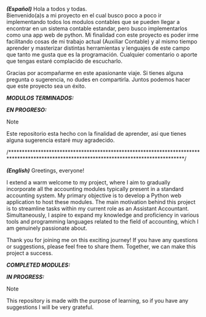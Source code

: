 _**(Español)**_
Hola a todos y todas.  
Bienvenido(a)s a mi proyecto en el cual busco poco a poco ir implementando todos los modulos contables que se 
pueden llegar a encontrar en un sistema contable estandar, pero busco implementarlos como una app web de python.
Mi finalidad con este proyecto es poder irme facilitando cosas de mi trabajo actual (Auxiliar Contable) y al mismo 
tiempo aprender y masterizar distintas herramientas y lenguajes de este campo que tanto me gusta que es la programación.
Cualquier comentario o aporte que tengas estaré complacido de escucharlo. 

Gracias por acompañarme en este apasionante viaje. Si tienes alguna pregunta o sugerencia, no dudes en compartirla. Juntos podemos hacer que este proyecto sea un éxito.

_**MODULOS TERMINADOS:**_


_**EN PROGRESO:**_

>[!NOTE]
>Este repositorio esta hecho con la finalidad de aprender, asi que tienes alguna sugerencia estaré muy agradecido.

/*****************************************************************************************************************************************/


_**(English)**_
Greetings, everyone!

I extend a warm welcome to my project, where I aim to gradually incorporate all the accounting modules typically present in 
a standard accounting system. My primary objective is to develop a Python web application to host these modules.
The main motivation behind this project is to streamline tasks within my current role as an Assistant Accountant. 
Simultaneously, I aspire to expand my knowledge and proficiency in various tools and programming languages related 
to the field of accounting, which I am genuinely passionate about.

Thank you for joining me on this exciting journey! If you have any questions or suggestions, please feel free to share them. Together, we can make this project a success.

_**COMPLETED MODULES:**_


_**IN PROGRESS:**_


>[!NOTE]
>This repository is made with the purpose of learning, so if you have any suggestions I will be very grateful.
